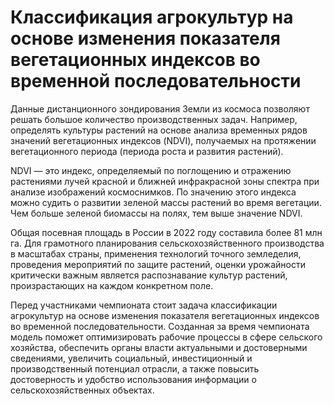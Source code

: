 # Классификация агрокультур на основе изменения показателя вегетационных индексов во временной последовательности
Данные дистанционного зондирования Земли из космоса позволяют решать большое количество производственных задач. 
Например, определять культуры растений на основе анализа временных рядов значений вегетационных индексов (NDVI), получаемых на протяжении вегетационного периода (периода роста и развития растений).

NDVI — это индекс, определяемый по поглощению и отражению растениями лучей красной и ближней инфракрасной зоны спектра при анализе изображений космоснимков. По значению этого индекса можно судить о развитии зеленой массы растений во время вегетации. Чем больше зеленой биомассы на полях, тем выше значение NDVI.

Общая посевная площадь в России в 2022 году составила более 81 млн га. Для грамотного планирования сельскохозяйственного производства в масштабах страны, применения технологий точного земледелия, проведения мероприятий по защите растений, оценки урожайности критически важным является распознавание культур растений, произрастающих на каждом конкретном поле.

Перед участниками чемпионата стоит задача классификации агрокультур на основе изменения показателя вегетационных индексов во временной последовательности. Созданная за время чемпионата модель поможет оптимизировать рабочие процессы в сфере сельского хозяйства, обеспечить органы власти актуальными и достоверными сведениями, увеличить социальный, инвестиционный и производственный потенциал отрасли, а также повысить достоверность и удобство использования информации о сельскохозяйственных объектах.
